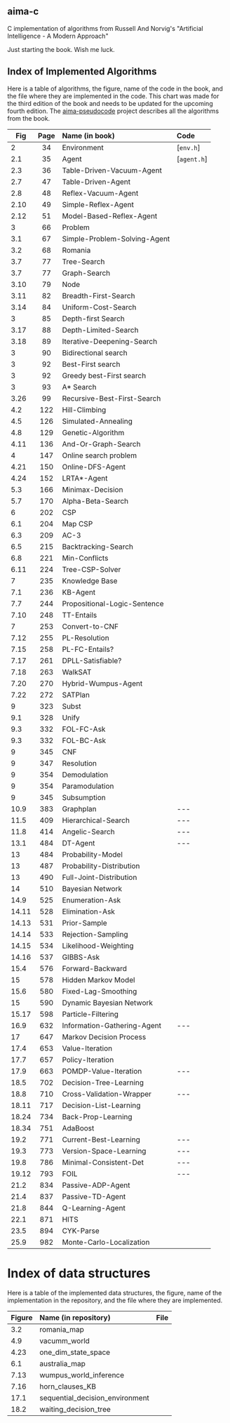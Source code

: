## aima-c
C implementation of algorithms from Russell And Norvig's "Artificial Intelligence - A Modern Approach"

Just starting the book. Wish me luck.

## Index of Implemented Algorithms

Here is a table of algorithms, the figure, name of the code in the book, and the file where they are implemented in the code. This chart was made for the third edition of the book and needs to be updated for the upcoming fourth edition. The [aima-pseudocode](https://github.com/aimacode/aima-pseudocode) project describes all the algorithms from the book.

|Fig|Page|Name (in book)|Code|
| -------- |:--------:| :-----| :----- |
|2|34|Environment|[`env.h`]|
|2.1|35|Agent|[`agent.h`]|
|2.3|36|Table-Driven-Vacuum-Agent||
|2.7|47|Table-Driven-Agent||
|2.8|48|Reflex-Vacuum-Agent||
|2.10|49|Simple-Reflex-Agent||
|2.12|51|Model-Based-Reflex-Agent||
|3|66|Problem|
|3.1|67|Simple-Problem-Solving-Agent||
|3.2|68|Romania||
|3.7|77|Tree-Search||
|3.7|77|Graph-Search||
|3.10|79|Node||
|3.11|82|Breadth-First-Search|
|3.14|84|Uniform-Cost-Search|
|3|85|Depth-first Search|
|3.17|88|Depth-Limited-Search|
|3.18|89|Iterative-Deepening-Search|
|3|90|Bidirectional search|
|3|92|Best-First search|
|3|92|Greedy best-First search|
|3|93|A\* Search|
|3.26|99|Recursive-Best-First-Search |
|4.2|122|Hill-Climbing|
|4.5|126|Simulated-Annealing|
|4.8|129|Genetic-Algorithm|
|4.11|136|And-Or-Graph-Search|
|4|147|Online search problem||
|4.21|150|Online-DFS-Agent||
|4.24|152|LRTA\*-Agent||
|5.3|166|Minimax-Decision|
|5.7|170|Alpha-Beta-Search|
|6|202|CSP|
|6.1|204|Map CSP|
|6.3|209|AC-3|
|6.5|215|Backtracking-Search|
|6.8|221|Min-Conflicts|
|6.11|224|Tree-CSP-Solver|
|7|235|Knowledge Base|
|7.1|236|KB-Agent||
|7.7|244|Propositional-Logic-Sentence||
|7.10|248|TT-Entails|
|7|253|Convert-to-CNF|
|7.12|255|PL-Resolution|
|7.15|258|PL-FC-Entails?|
|7.17|261|DPLL-Satisfiable?|
|7.18|263|WalkSAT|
|7.20|270|Hybrid-Wumpus-Agent|
|7.22|272|SATPlan|
|9|323|Subst|
|9.1|328|Unify||
|9.3|332|FOL-FC-Ask||
|9.3|332|FOL-BC-Ask||
|9|345|CNF||
|9|347|Resolution||
|9|354|Demodulation||
|9|354|Paramodulation||
|9|345|Subsumption||
|10.9|383|Graphplan|---|
|11.5|409|Hierarchical-Search|---|
|11.8|414|Angelic-Search|---|
|13.1|484|DT-Agent|---|
|13|484|Probability-Model|
|13|487|Probability-Distribution|
|13|490|Full-Joint-Distribution|
|14|510|Bayesian Network|
|14.9|525|Enumeration-Ask|
|14.11|528|Elimination-Ask|
|14.13|531|Prior-Sample|
|14.14|533|Rejection-Sampling|
|14.15|534|Likelihood-Weighting|
|14.16|537|GIBBS-Ask|
|15.4|576|Forward-Backward|
|15|578|Hidden Markov Model|
|15.6|580|Fixed-Lag-Smoothing|
|15|590|Dynamic Bayesian Network|
|15.17|598|Particle-Filtering|
|16.9|632|Information-Gathering-Agent|---|
|17|647|Markov Decision Process|
|17.4|653|Value-Iteration|
|17.7|657|Policy-Iteration|
|17.9|663|POMDP-Value-Iteration|---|
|18.5|702|Decision-Tree-Learning|
|18.8|710|Cross-Validation-Wrapper|---|
|18.11|717|Decision-List-Learning|
|18.24|734|Back-Prop-Learning|
|18.34|751|AdaBoost|
|19.2|771|Current-Best-Learning|---|
|19.3|773|Version-Space-Learning|---|
|19.8|786|Minimal-Consistent-Det|---|
|19.12|793|FOIL|---|
|21.2|834|Passive-ADP-Agent|
|21.4|837|Passive-TD-Agent|
|21.8|844|Q-Learning-Agent|
|22.1|871|HITS|
|23.5|894|CYK-Parse|
|25.9|982|Monte-Carlo-Localization|

# Index of data structures

Here is a table of the implemented data structures, the figure, name of the implementation in the repository, and the file where they are implemented.

| **Figure** | **Name (in repository)** | **File** |
|:-----------|:-------------------------|:---------|
| 3.2        | romania_map              | |
| 4.9        | vacumm_world             | |
| 4.23       | one_dim_state_space      | |
| 6.1        | australia_map            | |
| 7.13       | wumpus_world_inference   | |
| 7.16       | horn_clauses_KB          | |
| 17.1       | sequential_decision_environment | |
| 18.2       | waiting_decision_tree    | |
